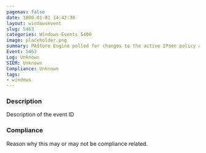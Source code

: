 ```yaml
---
pagenav: false
date: 1800-01-01 14:42:38
layout: windowsevent
slug: 5463
categories: Windows-Events 5400
image: placeholder.png
summary: PAStore Engine polled for changes to the active IPsec policy and detected no changes
Event: 5463
Log: Unknown
SIEM: Unknown
Compliance: Unknown
tags:
- windows
---
```


### Description

Description of the event ID

### Compliance

Reason why this may or may not be compliance related.
